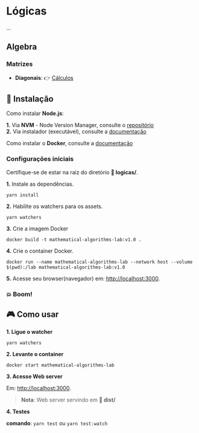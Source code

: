 # Lógicas

...

## Algebra

### Matrizes

*  __Diagonais__: :point_right: [Cálculos](src/js/diagonals)
## :electric_plug: Instalação

Como instalar **Node.js**:   

__1.__ Via **NVM** - Node Version Manager, consulte o [repositório](https://github.com/nvm-sh/nvm)   
__2.__ Via instalador (executável), consulte a [documentação](https://nodejs.org/en/download)
 
Como instalar o **Docker**, consulte a [documentação](https://docs.docker.com/get-docker)

### Configurações iniciais

Certifique-se de estar na raiz do diretório **:open_file_folder: logicas/**.  

__1.__ Instale as dependências.

```yarn install```

__2.__ Habilite os watchers para os assets.

```yarn watchers```

__3.__ Crie a imagem Docker

```docker build -t mathematical-algorithms-lab:v1.0 .```

__4.__ Crie o container Docker.

```docker run --name mathematical-algorithms-lab --network host --volume $(pwd):/lab mathematical-algorithms-lab:v1.0```

__5.__ Acesse seu browser(navegador) em: [http://localhost:3000](http://localhost:3000).

### :boom: Boom!
## :video_game: Como usar

__1. Ligue o watcher__

```yarn watchers```

__2. Levante o container__

```docker start mathematical-algorithms-lab```

__3. Acesse Web server__

Em: [http://localhost:3000](http://localhost:3000).

> __Nota__: Web server servindo em **:open_file_folder: dist/**

__4. Testes__

__comando__: ```yarn test``` ou ```yarn test:watch```